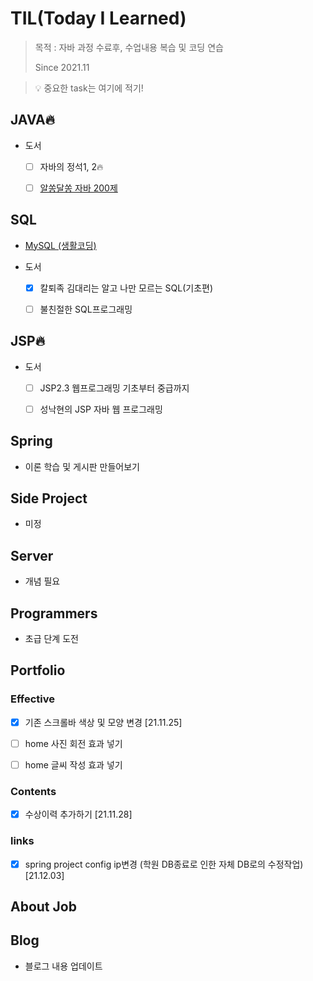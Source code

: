 # TIL(Today I Learned)

> 목적 : 자바 과정 수료후, 수업내용 복습 및 코딩 연습
>
> Since 2021.11

> 💡 중요한 task는 여기에 적기!

## JAVA🔥

- 도서

  - [ ] 자바의 정석1, 2🔥

  - [ ] [알쏭달쏭 자바 200제](https://github.com/kwonohsun12/TIL/blob/c2a4de1450b698066b5d9f60fc467cd67d27fffe/JAVA/%EC%95%8C%EC%8F%AD%EB%8B%AC%EC%8F%AD%20%EC%9E%90%EB%B0%94%20200%EC%A0%9C.md)



## SQL

- [MySQL (생활코딩)](https://github.com/kwonohsun12/TIL/blob/95cba3cb6cb8faef949f18eaaaac5196f7331992/SQL/MySQL/%EC%83%9D%ED%99%9C%EC%BD%94%EB%94%A9.md)
- 도서
  
  - [x] 칼퇴족 김대리는 알고 나만 모르는 SQL(기초편)
  - [ ] 불친절한 SQL프로그래밍

 


## JSP🔥

- 도서

  - [ ] JSP2.3 웹프로그래밍 기초부터 중급까지

  - [ ] 성낙현의 JSP 자바 웹 프로그래밍

    

## Spring

- 이론 학습 및 게시판 만들어보기



## Side Project

- 미정



## Server

- 개념 필요



## Programmers

- 초급 단계 도전



## Portfolio

### Effective

- [x] 기존 스크롤바 색상 및 모양 변경 [21.11.25]

- [ ] home 사진 회전 효과 넣기

- [ ] home 글씨 작성 효과 넣기

  

### Contents

- [x] 수상이력 추가하기 [21.11.28]



### links

- [x] spring project config ip변경 (학원 DB종료로 인한 자체 DB로의 수정작업) [21.12.03]



## About Job



## Blog

- 블로그 내용 업데이트
